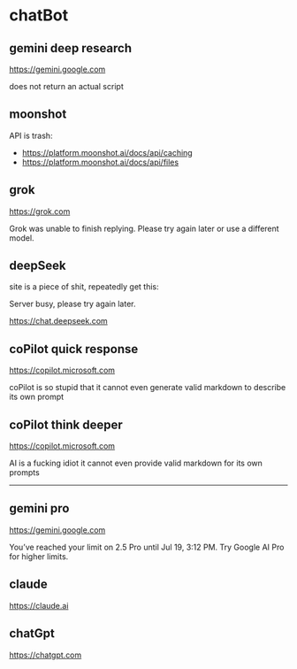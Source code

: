 # chatBot

## gemini deep research

https://gemini.google.com

does not return an actual script

## moonshot

API is trash:

- https://platform.moonshot.ai/docs/api/caching
- https://platform.moonshot.ai/docs/api/files

## grok

https://grok.com

Grok was unable to finish replying.
Please try again later or use a different model.

## deepSeek

site is a piece of shit, repeatedly get this:

Server busy, please try again later.

https://chat.deepseek.com

## coPilot quick response

https://copilot.microsoft.com

coPilot is so stupid that it cannot even generate valid markdown to describe
its own prompt

## coPilot think deeper

https://copilot.microsoft.com

AI is a fucking idiot it cannot even provide valid markdown for its own prompts

---

## gemini pro

https://gemini.google.com

You’ve reached your limit on 2.5 Pro until Jul 19, 3:12 PM. Try Google AI Pro
for higher limits.

## claude

https://claude.ai

## chatGpt

https://chatgpt.com
